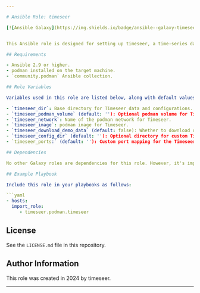 ```yaml
---

# Ansible Role: timeseer

[![Ansible Galaxy](https://img.shields.io/badge/ansible--galaxy-timeseer-yellow.svg)](https://galaxy.ansible.com/ui/namespaces/timeseer/)


This Ansible role is designed for setting up timeseer, a time-series data analysis platform, particularly in a podmanized environment. It handles storage directory preparations, podman volume configurations, and manages the deployment of timeseer in a podman container.

## Requirements

- Ansible 2.9 or higher.
- podman installed on the target machine.
- `community.podman` Ansible collection.

## Role Variables

Variables used in this role are listed below, along with default values (see `defaults/main.yml`):

- `timeseer_dir`: Base directory for Timeseer data and configurations.
- `timeseer_podman_volume` (default: ''): Optional podman volume for Timeseer storage.
- `timeseer_network`: Name of the podman network for Timeseer.
- `timeseer_image`: podman image for Timeseer.
- `timeseer_download_demo_data` (default: false): Whether to download demo data for Timeseer.
- `timeseer_config_dir` (default: ''): Optional directory for custom Timeseer configurations.
- `timeseer_ports:` (default: ''): Custom port mapping for the Timeseer container. This should be specified in the podman port mapping format (e.g., '8080:8080') 

## Dependencies

No other Galaxy roles are dependencies for this role. However, it's important to ensure that podman is properly installed and configured on your hosts.

## Example Playbook

Include this role in your playbooks as follows:

```yaml
- hosts: 
  import_role:
     - timeseer.podman.timeseer
```

## License

See the `LICENSE.md` file in this repository.

## Author Information

This role was created in 2024 by timeseer.

---
```

